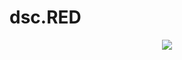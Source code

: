 # dsc.RED
<p align="center">
  <img src="https://raw.githubusercontent.com/13-05/discord.RED/main/images/dsc.RED.png?token=APMEUGB2J2WXC7KJVEM5E6TBX7B3U" />
</p>
